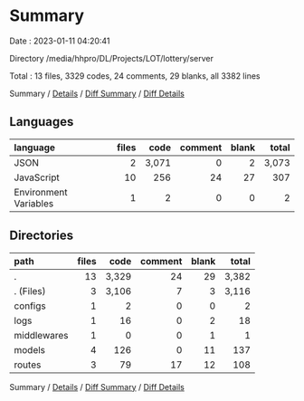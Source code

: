 # Summary

Date : 2023-01-11 04:20:41

Directory /media/hhpro/DL/Projects/LOT/lottery/server

Total : 13 files,  3329 codes, 24 comments, 29 blanks, all 3382 lines

Summary / [Details](details.md) / [Diff Summary](diff.md) / [Diff Details](diff-details.md)

## Languages
| language | files | code | comment | blank | total |
| :--- | ---: | ---: | ---: | ---: | ---: |
| JSON | 2 | 3,071 | 0 | 2 | 3,073 |
| JavaScript | 10 | 256 | 24 | 27 | 307 |
| Environment Variables | 1 | 2 | 0 | 0 | 2 |

## Directories
| path | files | code | comment | blank | total |
| :--- | ---: | ---: | ---: | ---: | ---: |
| . | 13 | 3,329 | 24 | 29 | 3,382 |
| . (Files) | 3 | 3,106 | 7 | 3 | 3,116 |
| configs | 1 | 2 | 0 | 0 | 2 |
| logs | 1 | 16 | 0 | 2 | 18 |
| middlewares | 1 | 0 | 0 | 1 | 1 |
| models | 4 | 126 | 0 | 11 | 137 |
| routes | 3 | 79 | 17 | 12 | 108 |

Summary / [Details](details.md) / [Diff Summary](diff.md) / [Diff Details](diff-details.md)